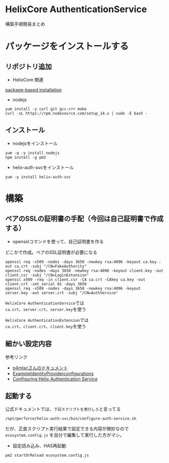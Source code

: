 # HelixCore AuthenticationService

構築手順簡易まとめ

# パッケージをインストールする

## リポジトリ追加  

* HelixCore 関連

[package-based installation](03_HelixCore_Document01)

* nodejs
```
yum install -y curl git gcc-c++ make
curl -sL https://rpm.nodesource.com/setup_14.x | sudo -E bash -
```

## インストール

* nodejsをインストール
```
yum -q -y install nodejs
npm install -g pm2
```

* helix-auth-svcをインストール
```
yum -y install helix-auth-svc
```

# 構築

## ペアのSSLの証明書の手配（今回は自己証明書で作成する）

* opensslコマンドを使って、自己証明書を作る

どこかで作成。ペアのSSL証明書が必要になる

```
openssl req -x509 -nodes -days 3650 -newkey rsa:4096 -keyout ca.key -out ca.crt -subj "/CN=FakeAuthority"
openssl req -nodes -days 3650 -newkey rsa:4096 -keyout client.key -out client.csr -subj "/CN=LoginExtension"
openssl x509 -req -in client.csr -CA ca.crt -CAkey ca.key -out client.crt -set_serial 01 -days 3650
openssl req -x509 -nodes -days 3650 -newkey rsa:4096 -keyout server.key -out server.crt -subj "/CN=AuthService"
```

`HelixCore AuthenticationService`では  
`ca.crt`、`server.crt`、`server.key`を使う

`HelixCore AuthenticationExtension`では  
`ca.crt`、`client.crt`、`client.key`を使う

## 細かい設定内容

参考リンク

* [p4miscさんのドキュメント](https://github.com/p4misc/p4memo/blob/master/helix-authentication-service.md)
* [ExampleIdentityProviderconfigurations](https://www.perforce.com/manuals/helix-auth-svc/Content/HAS/example-configs.html)
* [Configuring Helix Authentication Service](https://www.perforce.com/manuals/helix-auth-svc/Content/HAS/configuring-has.html#Configuring_Helix_Authentication_Service)

## 起動する

公式ドキュメントでは、`下記スクリプトを実行しろ`と言ってる

```
/opt/perforce/helix-auth-svc/bin/configure-auth-service.sh 
```

だが、正直スクリプト実行結果で設定できる内容が微妙なので  
`ecosystem.config.js` を自分で編集して実行した方がマシ。

* 設定読み込み、HAS再起動

```
pm2 startOrReload ecosystem.config.js
```

